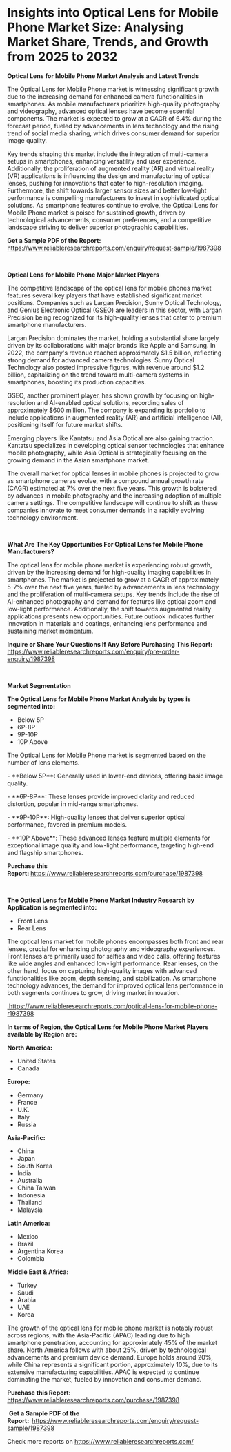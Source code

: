 <p><h1>Insights into Optical Lens for Mobile Phone Market Size: Analysing Market Share, Trends, and Growth from 2025 to 2032</h1></p><p><strong>Optical Lens for Mobile Phone Market Analysis and Latest Trends</strong></p>
<p><p>The Optical Lens for Mobile Phone market is witnessing significant growth due to the increasing demand for enhanced camera functionalities in smartphones. As mobile manufacturers prioritize high-quality photography and videography, advanced optical lenses have become essential components. The market is expected to grow at a CAGR of 6.4% during the forecast period, fueled by advancements in lens technology and the rising trend of social media sharing, which drives consumer demand for superior image quality.</p><p>Key trends shaping this market include the integration of multi-camera setups in smartphones, enhancing versatility and user experience. Additionally, the proliferation of augmented reality (AR) and virtual reality (VR) applications is influencing the design and manufacturing of optical lenses, pushing for innovations that cater to high-resolution imaging. Furthermore, the shift towards larger sensor sizes and better low-light performance is compelling manufacturers to invest in sophisticated optical solutions. As smartphone features continue to evolve, the Optical Lens for Mobile Phone market is poised for sustained growth, driven by technological advancements, consumer preferences, and a competitive landscape striving to deliver superior photographic capabilities.</p></p>
<p><strong>Get a Sample PDF of the Report:&nbsp;</strong> <a href="https://www.reliableresearchreports.com/enquiry/request-sample/1987398?utm_campaign=2279&utm_medium=2&utm_source=Github&utm_content=ia&utm_term=07042025&utm_id=optical-lens-for-mobile-phone">https://www.reliableresearchreports.com/enquiry/request-sample/1987398</a></p>
<p>&nbsp;</p>
<p><strong>Optical Lens for Mobile Phone Major Market Players</strong></p>
<p><p>The competitive landscape of the optical lens for mobile phones market features several key players that have established significant market positions. Companies such as Largan Precision, Sunny Optical Technology, and Genius Electronic Optical (GSEO) are leaders in this sector, with Largan Precision being recognized for its high-quality lenses that cater to premium smartphone manufacturers.</p><p>Largan Precision dominates the market, holding a substantial share largely driven by its collaborations with major brands like Apple and Samsung. In 2022, the company's revenue reached approximately $1.5 billion, reflecting strong demand for advanced camera technologies. Sunny Optical Technology also posted impressive figures, with revenue around $1.2 billion, capitalizing on the trend toward multi-camera systems in smartphones, boosting its production capacities.</p><p>GSEO, another prominent player, has shown growth by focusing on high-resolution and AI-enabled optical solutions, recording sales of approximately $600 million. The company is expanding its portfolio to include applications in augmented reality (AR) and artificial intelligence (AI), positioning itself for future market shifts.</p><p>Emerging players like Kantatsu and Asia Optical are also gaining traction. Kantatsu specializes in developing optical sensor technologies that enhance mobile photography, while Asia Optical is strategically focusing on the growing demand in the Asian smartphone market.</p><p>The overall market for optical lenses in mobile phones is projected to grow as smartphone cameras evolve, with a compound annual growth rate (CAGR) estimated at 7% over the next five years. This growth is bolstered by advances in mobile photography and the increasing adoption of multiple camera settings. The competitive landscape will continue to shift as these companies innovate to meet consumer demands in a rapidly evolving technology environment.</p></p>
<p>&nbsp;</p>
<p><strong>What Are The Key Opportunities For Optical Lens for Mobile Phone Manufacturers?</strong></p>
<p><p>The optical lens for mobile phone market is experiencing robust growth, driven by the increasing demand for high-quality imaging capabilities in smartphones. The market is projected to grow at a CAGR of approximately 5-7% over the next five years, fueled by advancements in lens technology and the proliferation of multi-camera setups. Key trends include the rise of AI-enhanced photography and demand for features like optical zoom and low-light performance. Additionally, the shift towards augmented reality applications presents new opportunities. Future outlook indicates further innovation in materials and coatings, enhancing lens performance and sustaining market momentum.</p></p>
<p><strong>Inquire or Share Your Questions If Any Before Purchasing This Report:</strong> <a href="https://www.reliableresearchreports.com/enquiry/pre-order-enquiry/1987398?utm_campaign=2279&utm_medium=2&utm_source=Github&utm_content=ia&utm_term=07042025&utm_id=optical-lens-for-mobile-phone">https://www.reliableresearchreports.com/enquiry/pre-order-enquiry/1987398</a></p>
<p>&nbsp;</p>
<p><strong>Market Segmentation</strong></p>
<p><strong>The Optical Lens for Mobile Phone Market Analysis by types is segmented into:</strong></p>
<p><ul><li>Below 5P</li><li>6P-8P</li><li>9P-10P</li><li>10P Above</li></ul></p>
<p><p>The Optical Lens for Mobile Phone market is segmented based on the number of lens elements. </p><p>- **Below 5P**: Generally used in lower-end devices, offering basic image quality.</p><p>- **6P-8P**: These lenses provide improved clarity and reduced distortion, popular in mid-range smartphones.</p><p>- **9P-10P**: High-quality lenses that deliver superior optical performance, favored in premium models.</p><p>- **10P Above**: These advanced lenses feature multiple elements for exceptional image quality and low-light performance, targeting high-end and flagship smartphones.</p></p>
<p><strong>Purchase this Report:&nbsp;</strong><a href="https://www.reliableresearchreports.com/purchase/1987398?utm_campaign=2279&utm_medium=2&utm_source=Github&utm_content=ia&utm_term=07042025&utm_id=optical-lens-for-mobile-phone">https://www.reliableresearchreports.com/purchase/1987398</a></p>
<p>&nbsp;</p>
<p><strong>The Optical Lens for Mobile Phone Market Industry Research by Application is segmented into:</strong></p>
<p><ul><li>Front Lens</li><li>Rear Lens</li></ul></p>
<p><p>The optical lens market for mobile phones encompasses both front and rear lenses, crucial for enhancing photography and videography experiences. Front lenses are primarily used for selfies and video calls, offering features like wide angles and enhanced low-light performance. Rear lenses, on the other hand, focus on capturing high-quality images with advanced functionalities like zoom, depth sensing, and stabilization. As smartphone technology advances, the demand for improved optical lens performance in both segments continues to grow, driving market innovation.</p></p>
<p><a href="https://www.reliableresearchreports.com/optical-lens-for-mobile-phone-r1987398?utm_campaign=2279&utm_medium=2&utm_source=Github&utm_content=ia&utm_term=07042025&utm_id=optical-lens-for-mobile-phone">&nbsp;https://www.reliableresearchreports.com/optical-lens-for-mobile-phone-r1987398</a></p>
<p><strong>In terms of Region, the Optical Lens for Mobile Phone Market Players available by Region are:</strong></p>
<p>
    <p> <strong> North America: </strong>
        <ul>
            <li>United States</li>
            <li>Canada</li>
        </ul>
        </p> 
    <p> <strong> Europe: </strong>
        <ul>
            <li>Germany</li>
            <li>France</li>
            <li>U.K.</li>
            <li>Italy</li>
            <li>Russia</li>
        </ul>
        </p> 
    <p> <strong> Asia-Pacific: </strong>
        <ul>
            <li>China</li>
            <li>Japan</li>
            <li>South Korea</li>
            <li>India</li>
            <li>Australia</li>
            <li>China Taiwan</li>
            <li>Indonesia</li>
            <li>Thailand</li>
            <li>Malaysia</li>
        </ul>
        </p> 
    <p> <strong> Latin America: </strong>
        <ul>
            <li>Mexico</li>
            <li>Brazil</li>
            <li>Argentina Korea</li>
            <li>Colombia</li>
        </ul>
        </p> 
    <p> <strong> Middle East & Africa: </strong>
        <ul>
            <li>Turkey</li>
            <li>Saudi</li>
            <li>Arabia</li>
            <li>UAE</li>
            <li>Korea</li>
        </ul>
    </p>
    </p>
<p><p>The growth of the optical lens for mobile phone market is notably robust across regions, with the Asia-Pacific (APAC) leading due to high smartphone penetration, accounting for approximately 45% of the market share. North America follows with about 25%, driven by technological advancements and premium device demand. Europe holds around 20%, while China represents a significant portion, approximately 10%, due to its extensive manufacturing capabilities. APAC is expected to continue dominating the market, fueled by innovation and consumer demand.</p></p>
<p><strong>Purchase this Report: </strong><a href="https://www.reliableresearchreports.com/purchase/1987398?utm_campaign=2279&utm_medium=2&utm_source=Github&utm_content=ia&utm_term=07042025&utm_id=optical-lens-for-mobile-phone">https://www.reliableresearchreports.com/purchase/1987398</a></p>
<p>&nbsp;<strong>Get a Sample PDF of the Report:&nbsp;&nbsp;</strong><a href="https://www.reliableresearchreports.com/enquiry/request-sample/1987398?utm_campaign=2279&utm_medium=2&utm_source=Github&utm_content=ia&utm_term=07042025&utm_id=optical-lens-for-mobile-phone">https://www.reliableresearchreports.com/enquiry/request-sample/1987398</a></p>
<p><strong></strong></p>
<p>Check more reports on <a href="https://www.reliableresearchreports.com/?utm_campaign=2279&utm_medium=2&utm_source=Github&utm_content=ia&utm_term=07042025&utm_id=optical-lens-for-mobile-phone">https://www.reliableresearchreports.com/</a></p>